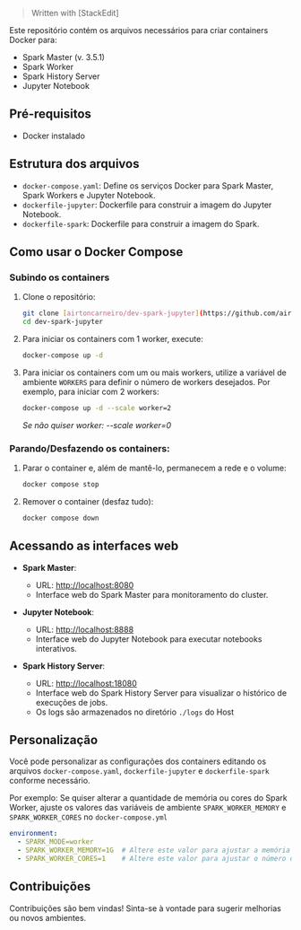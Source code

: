 > Written with [StackEdit]

Este repositório contém os arquivos necessários para criar containers Docker para:

 - Spark Master (v. 3.5.1)
 - Spark Worker
 - Spark History Server
 - Jupyter Notebook

## Pré-requisitos

- Docker instalado

## Estrutura dos arquivos

- `docker-compose.yaml`: Define os serviços Docker para Spark Master, Spark Workers e Jupyter Notebook.
- `dockerfile-jupyter`: Dockerfile para construir a imagem do Jupyter Notebook.
- `dockerfile-spark`: Dockerfile para construir a imagem do Spark.

## Como usar o Docker Compose

### Subindo os containers

1. Clone o repositório:
    ```bash
    git clone [airtoncarneiro/dev-spark-jupyter](https://github.com/airtoncarneiro/dev-spark-jupyter)
    cd dev-spark-jupyter
    ```

2. Para iniciar os containers com 1 worker, execute:
    ```bash
    docker-compose up -d
    ```

3. Para iniciar os containers com um ou mais workers, utilize a variável de ambiente `WORKERS` para definir o número de workers desejados. Por exemplo, para iniciar com 2 workers:
    ```bash
    docker-compose up -d --scale worker=2
    ```
    *Se não quiser worker: --scale worker=0*


### Parando/Desfazendo os containers:

1. Parar o container e, além de mantê-lo, permanecem a rede e o volume:
    ```bash
    docker compose stop
    ```
2. Remover o container (desfaz tudo):
    ```bash
    docker compose down
    ```

## Acessando as interfaces web

- **Spark Master**:
    - URL: [http://localhost:8080](http://localhost:8080)
    - Interface web do Spark Master para monitoramento do cluster.

- **Jupyter Notebook**:
    - URL: [http://localhost:8888](http://localhost:8888)
    - Interface web do Jupyter Notebook para executar notebooks interativos.

- **Spark History Server**:
    - URL: [http://localhost:18080](http://localhost:18080)
    - Interface web do Spark History Server para visualizar o histórico de execuções de jobs.
    - Os logs são armazenados no diretório `./logs` do Host

## Personalização

Você pode personalizar as configurações dos containers editando os arquivos `docker-compose.yaml`, `dockerfile-jupyter` e `dockerfile-spark` conforme necessário.

Por exemplo: Se quiser alterar a quantidade de memória ou cores do Spark Worker, ajuste os valores das variáveis de ambiente `SPARK_WORKER_MEMORY` e `SPARK_WORKER_CORES` no `docker-compose.yml`

```yaml
environment:
  - SPARK_MODE=worker
  - SPARK_WORKER_MEMORY=1G  # Altere este valor para ajustar a memória (ex: 2G)
  - SPARK_WORKER_CORES=1    # Altere este valor para ajustar o número de núcleos (ex: 2)
```

## Contribuições

Contribuições são bem vindas! Sinta-se à vontade para sugerir melhorias ou novos ambientes.